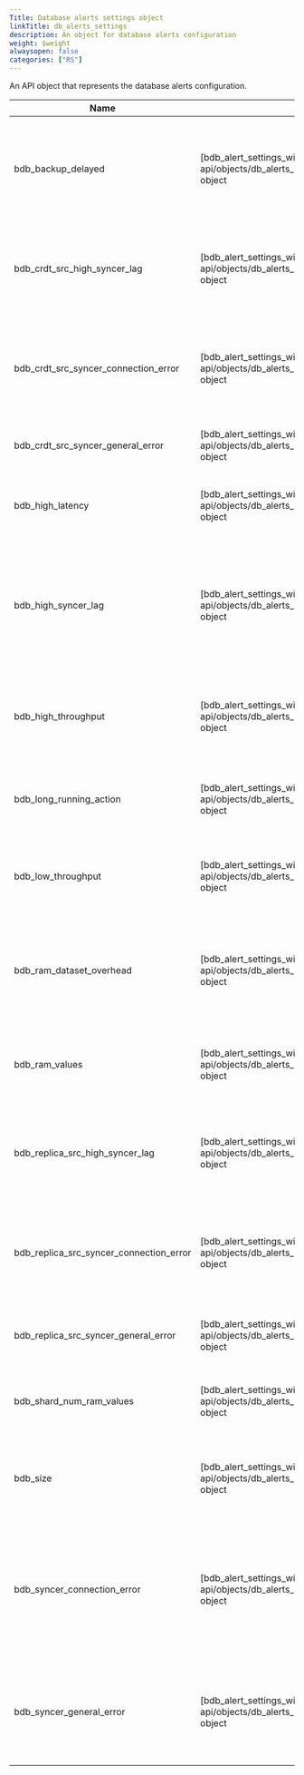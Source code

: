 ```yaml
---
Title: Database alerts settings object
linkTitle: db_alerts_settings
description: An object for database alerts configuration
weight: $weight
alwaysopen: false
categories: ["RS"]
---
```


An API object that represents the database alerts configuration.

| Name | Type/Value | Description |
|------|------------|-------------|
| bdb_backup_delayed | [bdb_alert_settings_with_threshold]({{<relref "/rs/references/rest-api/objects/db_alerts_settings/bdb_alert_settings_with_threshold">}}) object | Periodic backup has been delayed for longer than specified threshold value (minutes) |
| bdb_crdt_src_high_syncer_lag | [bdb_alert_settings_with_threshold]({{<relref "/rs/references/rest-api/objects/db_alerts_settings/bdb_alert_settings_with_threshold">}}) object | CRDB source sync lag is higher than specified threshold value (seconds) |
| bdb_crdt_src_syncer_connection_error | [bdb_alert_settings_with_threshold]({{<relref "/rs/references/rest-api/objects/db_alerts_settings/bdb_alert_settings_with_threshold">}}) object | CRDB source sync had a connection error while trying to connect to replica source |
| bdb_crdt_src_syncer_general_error | [bdb_alert_settings_with_threshold]({{<relref "/rs/references/rest-api/objects/db_alerts_settings/bdb_alert_settings_with_threshold">}}) object | CRDB sync encountered in general error |
| bdb_high_latency | [bdb_alert_settings_with_threshold]({{<relref "/rs/references/rest-api/objects/db_alerts_settings/bdb_alert_settings_with_threshold">}}) object | Latency is higher than specified threshold value (microsec) |
| bdb_high_syncer_lag | [bdb_alert_settings_with_threshold]({{<relref "/rs/references/rest-api/objects/db_alerts_settings/bdb_alert_settings_with_threshold">}}) object | Replica of sync lag is higher than specified threshold value (seconds) (deprecated as of Redis Enterprise v5.0.1) |
| bdb_high_throughput | [bdb_alert_settings_with_threshold]({{<relref "/rs/references/rest-api/objects/db_alerts_settings/bdb_alert_settings_with_threshold">}}) object | Throughput is higher than specified threshold value (requests / sec) |
| bdb_long_running_action | [bdb_alert_settings_with_threshold]({{<relref "/rs/references/rest-api/objects/db_alerts_settings/bdb_alert_settings_with_threshold">}}) object | An alert for state machines that are running for too long |
| bdb_low_throughput | [bdb_alert_settings_with_threshold]({{<relref "/rs/references/rest-api/objects/db_alerts_settings/bdb_alert_settings_with_threshold">}}) object | Throughput is lower than specified threshold value (requests / sec) |
| bdb_ram_dataset_overhead | [bdb_alert_settings_with_threshold]({{<relref "/rs/references/rest-api/objects/db_alerts_settings/bdb_alert_settings_with_threshold">}}) object | Dataset RAM overhead of a shard has reached the threshold value (% of its RAM limit) |
| bdb_ram_values | [bdb_alert_settings_with_threshold]({{<relref "/rs/references/rest-api/objects/db_alerts_settings/bdb_alert_settings_with_threshold">}}) object | Percent of values kept in a shard's RAM is lower than (% of its key count) |
| bdb_replica_src_high_syncer_lag | [bdb_alert_settings_with_threshold]({{<relref "/rs/references/rest-api/objects/db_alerts_settings/bdb_alert_settings_with_threshold">}}) object | Replica of source sync lag is higher than specified threshold value (seconds) |
| bdb_replica_src_syncer_connection_error | [bdb_alert_settings_with_threshold]({{<relref "/rs/references/rest-api/objects/db_alerts_settings/bdb_alert_settings_with_threshold">}}) object | Replica of source sync has connection error while trying to connect replica source |
| bdb_replica_src_syncer_general_error | [bdb_alert_settings_with_threshold]({{<relref "/rs/references/rest-api/objects/db_alerts_settings/bdb_alert_settings_with_threshold">}}) object | Replica of sync encountered in general error |
| bdb_shard_num_ram_values | [bdb_alert_settings_with_threshold]({{<relref "/rs/references/rest-api/objects/db_alerts_settings/bdb_alert_settings_with_threshold">}}) object | Number of values kept in a shard's RAM is lower than (values) |
| bdb_size | [bdb_alert_settings_with_threshold]({{<relref "/rs/references/rest-api/objects/db_alerts_settings/bdb_alert_settings_with_threshold">}}) object | Dataset size has reached the threshold value \(% of the memory limit) |
| bdb_syncer_connection_error | [bdb_alert_settings_with_threshold]({{<relref "/rs/references/rest-api/objects/db_alerts_settings/bdb_alert_settings_with_threshold">}}) object | Replica of sync has connection error while trying to connect replica source (deprecated as of Redis Enterprise v5.0.1) |
| bdb_syncer_general_error | [bdb_alert_settings_with_threshold]({{<relref "/rs/references/rest-api/objects/db_alerts_settings/bdb_alert_settings_with_threshold">}}) object | Replica of sync encountered in general error (deprecated as of Redis Enterprise v5.0.1) |
